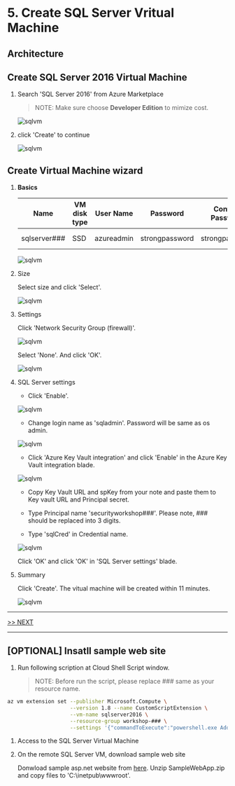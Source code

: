 # 5. Create SQL Server Vritual Machine

## Architecture

## Create SQL Server 2016 Virtual Machine

1. Search 'SQL Server 2016' from Azure Marketplace

    > NOTE: Make sure choose __Developer Edition__ to mimize cost.

    ![sqlvm](./images/5.1.png)

1. click 'Create' to continue

    ![sqlvm](./images/5.2.png)

## Create Virtual Machine wizard

1. __Basics__

    |Name|VM disk type|User Name|Password|Confirm Password|Subscription|Resource Group|Location|
    |---|---|---|---|---|---|---|---|
    |sqlserver###|SSD|azureadmin|strongpassword|strongpassword|*yoursubscription*|workshop-###|West US|

    ![sqlvm](./images/5.3.png)

1. Size

    Select size and click 'Select'.

    ![sqlvm](./images/5.4.png)

1. Settings

    Click 'Network Security Group (firewall)'.

    ![sqlvm](./images/5.5.png)

    Select 'None'. And click 'OK'.

    ![sqlvm](./images/5.6.png)

1. SQL Server settings

    * Click 'Enable'.

    ![sqlvm](./images/5.7.png)

    * Change login name as 'sqladmin'. Password will be same as os admin.

    ![sqlvm](./images/5.8.png)

    * Click 'Azure Key Vault integration' and click 'Enable' in the Azure Key Vault integration blade.

    ![sqlvm](./images/5.9.png)

    * Copy Key Vault URL and spKey from your note and paste them to Key vault URL and Principal secret.

    * Type Principal name 'securityworkshop###'. Please note, ### should be replaced into 3 digits.

    * Type 'sqlCred' in Credential name.

    ![sqlvm](./images/5.10.png)

    Click 'OK' and click 'OK' in 'SQL Server settings' blade.

1. Summary

    Click 'Create'. The vitual machine will be created within 11 minutes.

    ![sqlvm](./images/5.11.png)

---

[>> NEXT](https://github.com/xlegend1024/az-secu-wrkshp/tree/master/6.EncryptDB/Readme.md)

---

## [__OPTIONAL__] Insatll sample web site

1. Run following scription at Cloud Shell Script window.

    > NOTE: Before run the script, please replace ### same as your resource name.

```bash
az vm extension set --publisher Microsoft.Compute \
                    --version 1.8 --name CustomScriptExtension \
                    --vm-name sqlserver2016 \
                    --resource-group workshop-### \
                    --settings '{"commandToExecute":"powershell.exe Add-WindowsFeature Web-Server,Web-Asp-Net45,NET-Framework-Features"}'
```

1. Access to the SQL Server Virtual Machine

1. On the remote SQL Server VM, download sample web site 

    Donwload sample asp.net website from [here](https://raw.githubusercontent.com/xlegend1024/az-secu-wrkshp/master/SampleWebApp/SampleWebApp.zip). Unzip SampleWebApp.zip and copy files to 'C:\inetpub\wwwroot\'.
